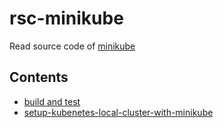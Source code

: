 # rsc-minikube
Read source code of [minikube](https://github.com/kubernetes/minikube)

## Contents
- [build and test](/asserts/build-and-test.md)
- [setup-kubenetes-local-cluster-with-minikube](/asserts/setup-kubenetes-local-cluster-with-minikube.md)